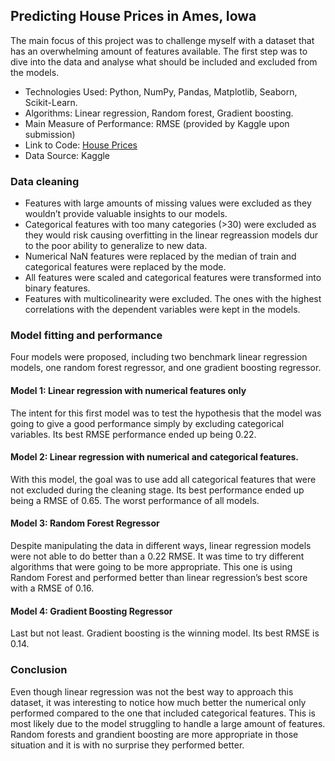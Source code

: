 ## Predicting House Prices in Ames, Iowa

The main focus of this project was to challenge myself with a dataset that has an overwhelming amount of features available. The first step was to dive into the data and analyse what should be included and excluded from the models. 

- Technologies Used: Python, NumPy, Pandas, Matplotlib, Seaborn, Scikit-Learn.
- Algorithms: Linear regression, Random forest, Gradient boosting.
- Main Measure of Performance: RMSE (provided by Kaggle upon submission)
- Link to Code: [House Prices](https://github.com/asenzaya/data-science-projects/blob/main/house_prices%20(linear%20regression)/house_prices.ipynb)
- Data Source: Kaggle

### Data cleaning

- Features with large amounts of missing values were excluded as they wouldn’t provide valuable insights to our models. 
- Categorical features with too many categories (>30) were excluded as they would risk causing overfitting in the linear regreassion models dur to the poor ability to generalize to new data. 
- Numerical NaN features were replaced by the median of train and categorical features were replaced by the mode.
- All features were scaled and categorical features were transformed into binary features.
- Features with multicolinearity were excluded. The ones with the highest correlations with the dependent variables were kept in the models.


### Model fitting and performance

Four models were proposed, including two benchmark linear regression models, one random forest regressor, and one gradient boosting regressor. 

#### Model 1: Linear regression with numerical features only

The intent for this first model was to test the hypothesis that the model was going to give a good performance simply by excluding categorical variables. Its best RMSE performance ended up being 0.22.

#### Model 2: Linear regression with numerical and categorical features.

With this model, the goal was to use add all categorical features that were not excluded during the cleaning stage. Its best performance ended up being a RMSE of 0.65. The worst performance of all models.

#### Model 3: Random Forest Regressor

Despite manipulating the data in different ways, linear regression models were not able to do better than a 0.22 RMSE. It was time to try different algorithms that were going to be more appropriate. This one is using Random Forest and performed better than linear regression’s best score with a RMSE of 0.16.

#### Model 4: Gradient Boosting Regressor

Last but not least. Gradient boosting is the winning model. Its best RMSE is 0.14.

### Conclusion

Even though linear regression was not the best way to approach this dataset, it was interesting to notice how much better the numerical only performed compared to the one that included categorical features. This is most likely due to the model struggling to handle a large amount of features. Random forests and grandient boosting are more appropriate in those situation and it is with no surprise they performed better.